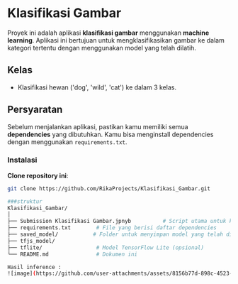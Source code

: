 # Klasifikasi Gambar

Proyek ini adalah aplikasi **klasifikasi gambar** menggunakan **machine learning**. Aplikasi ini bertujuan untuk mengklasifikasikan gambar ke dalam kategori tertentu dengan menggunakan model yang telah dilatih.

## Kelas
- Klasifikasi hewan ('dog', 'wild', 'cat') ke dalam 3 kelas.

## Persyaratan

Sebelum menjalankan aplikasi, pastikan kamu memiliki semua **dependencies** yang dibutuhkan. Kamu bisa menginstall dependencies dengan menggunakan `requirements.txt`.

### Instalasi
**Clone repository ini**:
   ```bash
   git clone https://github.com/RikaProjects/Klasifikasi_Gambar.git
   
###struktur 
Klasifikasi_Gambar/
│
├── Submission Klasifikasi Gambar.jpnyb          # Script utama untuk klasifikasi gambar
├── requirements.txt        # File yang berisi daftar dependencies
├── saved_model/           # Folder untuk menyimpan model yang telah dilatih
├── tfjs_model/               
├── tflite/                 # Model TensorFlow Lite (opsional)
└── README.md               # Dokumen ini

Hasil inference :
![image](https://github.com/user-attachments/assets/8156b77d-898c-4523-92e6-9ae9a67693c6)

